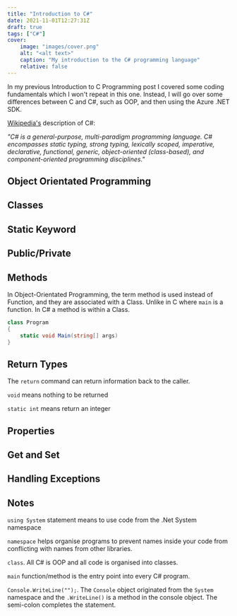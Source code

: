 ```yaml
---
title: "Introduction to C#"
date: 2021-11-01T12:27:31Z
draft: true
tags: ["C#"]
cover:
    image: "images/cover.png"
    alt: "<alt text>"
    caption: "My introduction to the C# programming language"
    relative: false
---
```


In my previous Introduction to C Programming post I covered some coding fundamentals which I won't repeat in this one. Instead, I will go over some differences between C and C#, such as OOP, and then using the Azure .NET SDK.

[Wikipedia's](https://en.wikipedia.org/wiki/C_Sharp_(programming_language)) description of C#:

_"C# is a general-purpose, multi-paradigm programming language. C# encompasses static typing, strong typing, lexically scoped, imperative, declarative, functional, generic, object-oriented (class-based), and component-oriented programming disciplines."_

## Object Orientated Programming

## Classes

## Static Keyword

## Public/Private

## Methods

In Object-Orientated Programming, the term method is used instead of Function, and they are associated with a Class. Unlike in C where `main` is a function. In C# a method is within a Class.

```csharp
class Program
{
    static void Main(string[] args)
}
```

## Return Types

The `return` command can return information back to the caller.

`void` means nothing to be returned

`static int` means return an integer

## Properties

## Get and Set

## Handling Exceptions

## Notes

`using System` statement means to use code from the .Net System namespace

`namespace` helps organise programs to prevent names inside your code from conflicting with names from other libraries.

`class`. All C# is OOP and all code is organised into classes.

`main` function/method is the entry point into every C# program.

`Console.WriteLine("");`. The `Console` object originated from the `System` namespace and the `.WriteLine()` is a method in the console object. The semi-colon completes the statement.

